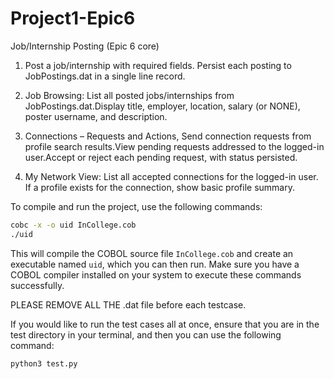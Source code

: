 # Project1-Epic6

Job/Internship Posting (Epic 6 core)

1. Post a job/internship with required fields. Persist each posting to JobPostings.dat in a single line record.

2. Job Browsing: List all posted jobs/internships from JobPostings.dat.Display title, employer, location, salary (or NONE), poster username, and description.

3. Connections – Requests and Actions, Send connection requests from profile search results.View pending requests addressed to the logged-in user.Accept or reject each pending request, with status persisted.

4. My Network View: List all accepted connections for the logged-in user. If a profile exists for the connection, show basic profile summary.

To compile and run the project, use the following commands:

```bash
cobc -x -o uid InCollege.cob     
./uid
```
This will compile the COBOL source file `InCollege.cob` and create an executable named `uid`, which you can then run.
Make sure you have a COBOL compiler installed on your system to execute these commands successfully.

PLEASE REMOVE ALL THE .dat file before each testcase.

If you would like to run the test cases all at once, ensure that you are in the test directory in your terminal, and then you can use the following command:

```bash
python3 test.py
```